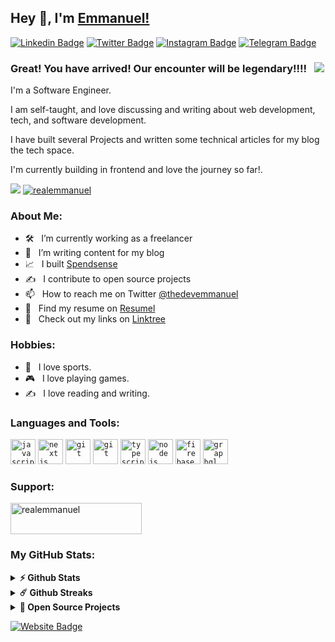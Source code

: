 ## Hey 👋, I'm [Emmanuel!](https://github.com/realemmanuel/)

[![Linkedin Badge](https://img.shields.io/badge/-LinkedIn-0e76a8?style=flat-square&logo=Linkedin&logoColor=white)](https://www.linkedin.com/in/taiwoemmanuel/)
[![Twitter Badge](https://img.shields.io/badge/-Twitter-00acee?style=flat-square&logo=Twitter&logoColor=white)](https://twitter.com/thedevemmanuel/)
[![Instagram Badge](https://img.shields.io/badge/-Instagram-e4405f?style=flat-square&logo=Instagram&logoColor=white)](https://www.instagram.com/thedevemmanuel/)
[![Telegram Badge](https://img.shields.io/badge/-Telegram-0088cc?style=flat-square&logo=Telegram&logoColor=white)](https://t.me/thedevemmanuel)

### Great! You have arrived! Our encounter will be legendary!!!! &nbsp; ![](https://visitor-badge.glitch.me/badge?page_id=realemmanuel.realemmanuel&style=flat-square&color=ffeb00)

I'm a Software Engineer.

I am self-taught, and love discussing and writing about web development, tech, and software development.

I have built several Projects and written some technical articles for my blog the tech space.

I'm currently building in frontend and love the journey so far!.


[![](https://gitwar.herokuapp.com/badge?username=realemmanuel&label=Gitwar%20Profile%20Score&style=for-the-badge&color=ffeb00)](https://gitwar.herokuapp.com/) <a href="https://twitter.com/realemmanuel" target="blank"><img src="https://img.shields.io/twitter/follow/realemmanuel?logo=twitter&style=for-the-badge&color=ffeb00" alt="realemmanuel" /></a>

### About Me:

- 🛠 &nbsp; I’m currently working as a freelancer
- 🚀 &nbsp; I’m writing content for my blog
- 📈 &nbsp; I built [Spendsense](https://spendsense.com.ng)
- ✍️ &nbsp; I contribute to open source projects
- 📫 &nbsp; How to reach me on Twitter [@thedevemmanuel](https://twitter.com/thedevemmanuel)
- 💼 &nbsp; Find my resume on [Resumel](https://drive.google.com/file/d/188eCLoPvPBwjm042h9lpf7cNQEb1ujM1/view?usp=sharing)
- 🔗 &nbsp; Check out my links on [Linktree](https://linktr.ee/taiwoemmanuel)

### Hobbies:

- 🎸 &nbsp; I love sports.
- 🎮 &nbsp; I love playing games.
- ✍️ &nbsp; I love reading and writing.

### Languages and Tools:

<code><img height="40" src="https://realemmanuel.vercel.app/assets/Images/javascript.svg" alt="javascript"></code>
<code><img height="40" src="https://realemmanuel.vercel.app/assets/Images/nextjs.svg" alt="nextjs"></code>
<code><img height="40" src="https://realemmanuel.vercel.app/assets/Images/git.svg" alt="git"></code>
<code><img height="40" src="https://realemmanuel.vercel.app/assets/Images/redux.svg" alt="git"></code>
<code><img height="40" src="https://realemmanuel.vercel.app/assets/Images/typescript.svg" alt="typescript"></code>
<code><img height="40" src="https://realemmanuel.vercel.app/assets/Images/nodejs.svg" alt="nodejs"></code>
<code><img height="40" src="https://realemmanuel.vercel.app/assets/Images/firebase.svg" alt="firebase"></code>
<code><img height="40" src="https://realemmanuel.vercel.app/assets/Images/graphql.svg" alt="graphql"></code>

### Support:

<a href="https://www.buymeacoffee.com/realemmanuel"> <img align="center" src="https://cdn.buymeacoffee.com/buttons/v2/default-yellow.png" height="50" width="210" alt="realemmanuel" /></a>

### My GitHub Stats:

<details>	
  <summary><b>⚡ Github Stats</b></summary>

  <br />
  <img height="180em" src="https://github-readme-stats.vercel.app/api?username=realemmanuel&show_icons=true&hide_border=true&&count_private=true&include_all_commits=true" />
  <img height="180em" src="https://github-readme-stats.vercel.app/api/top-langs/?username=realemmanuel&exclude_repo=KNN-Image-Classification&show_icons=true&hide_border=true&layout=compact&langs_count=8"/>
</details>

<details>	
  <summary><b>☄️ Github Streaks</b></summary>

  <br />
  <img height="180em" src="https://github-readme-streak-stats.herokuapp.com/?user=realemmanuel&hide_border=true" />
</details>

<details>
  <summary><b>🚀 Open Source Projects</b></summary>

  <br />
  <table>
    <thead align="center">
      <tr border: none;>
        <td><b>💻 Projects</b></td>
        <td><b>🌟 Stars</b></td>
        <td><b>🍴 Forks</b></td>
        <td><b>🐛 Issues</b></td>
        <td><b>🔔 Pull Requests</b></td>
        <td><b>👨‍💻 Language</b></td>
      </tr>
    </thead>
    <tbody>
      <tr>
	<td><a href="https://github.com/realemmanuel/spendsense"><b>📈 SpendSense</b></a></td>
        <td><img alt="Stars" src="https://img.shields.io/github/stars/realemmanuel/spendsense?style=flat-square&labelColor=343b41&color=ffeb00"/></td>
        <td><img alt="Forks" src="https://img.shields.io/github/forks/realemmanuel/spendsense?style=flat-square&labelColor=343b41&color=ffeb00"/></td>
        <td><img alt="Issues" src="https://img.shields.io/github/issues/realemmanuel/spendsense?style=flat-square&color=ffeb00"/></td>
        <td><img alt="Pull Requests" src="https://img.shields.io/github/issues-pr/realemmanuel/spendsense?style=flat-square&color=ffeb00"/></td>
        <td><img alt="Language" src="https://img.shields.io/badge/markdown-100%25-blue?style=flat-square&color=ffeb00"/></td> 
      </tr>
    </tbody>
  </table>
  <br />
</details>

[![Website Badge](https://img.shields.io/badge/Website-3b5998?style=flat-square&logo=google-chrome&logoColor=white)](https://realemmanuel.vercel.app/)
